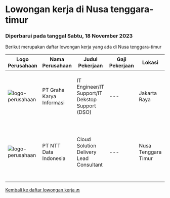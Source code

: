 
  # Lowongan kerja di Nusa tenggara-timur

  ### Diperbarui pada tanggal Sabtu, 18 November 2023

  Berikut merupakan daftar lowongan kerja yang ada di Nusa tenggara-timur

  |Logo Perusahaan | Nama Perusahaan | Judul Pekerjaan | Gaji Pekerjaan | Lokasi | Deskripsi | Tanggal diunggah | Pranala |
  | -------------- | --------------- | --------------- | --------- | --------- | -------------- | ------- | ----------- |
  |![logo-perusahaan](https://image-service-cdn.seek.com.au/c318dd0b699c6160d2411e7473745c289633be44/ee4dce1061f3f616224767ad58cb2fc751b8d2dc)|PT Graha Karya Informasi|IT Engineer/IT Support/IT Dekstop Support (DSO)|---|Jakarta Raya|Requirements:1. Minimum 6 Months as an IT Support (Fresh Graduate are welcome to apply)2. Bachelor's Degree in Computer/ IT or equivalent3. Have...|Rabu, 08 November 2023|https://www.jobstreet.co.id/id/job/it-engineer-it-support-it-dekstop-support-dso-4522798?token=0~fb39a9f0-4f74-4705-924c-63aaae13599d&sectionRank=1&jobId=jobstreet-id-job-4522798|
|![logo-perusahaan](https://image-service-cdn.seek.com.au/5c07f6241f19f0664e51c3542e05aead1ea7cc15/ee4dce1061f3f616224767ad58cb2fc751b8d2dc)|PT NTT Data Indonesia|Cloud Solution Delivery Lead Consultant|---|Nusa Tenggara Timur|Apply nowDate: Nov 15, 2023Location: Any NTT location, KA, IN*************** { display: inline; }Company: NTT DATA ServicesReq ID: 242390 NTT DATA...|Rabu, 15 November 2023|https://www.jobstreet.co.id/id/job/cloud-solution-delivery-lead-consultant-1037407006?token=0~fb39a9f0-4f74-4705-924c-63aaae13599d&sectionRank=2&jobId=jobstreet-id-job-1037407006|


  [Kembali ke daftar lowongan kerja 🔙](../README.md#daftar-lowongan-kerja)
  